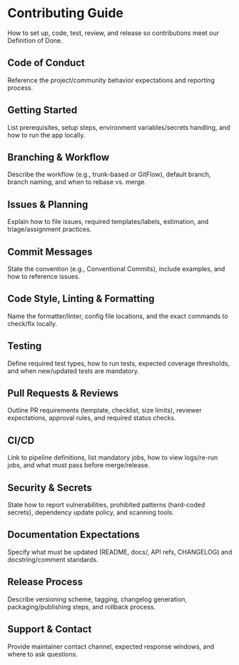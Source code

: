 # Contributing Guide

How to set up, code, test, review, and release so contributions meet our Definition of Done.

## Code of Conduct

Reference the project/community behavior expectations and reporting process.

## Getting Started

List prerequisites, setup steps, environment variables/secrets handling, and how to run the app locally.

## Branching & Workflow

Describe the workflow (e.g., trunk-based or GitFlow), default branch, branch naming, and when to rebase vs. merge.

## Issues & Planning

Explain how to file issues, required templates/labels, estimation, and triage/assignment practices.

## Commit Messages

State the convention (e.g., Conventional Commits), include examples, and how to reference issues.

## Code Style, Linting & Formatting

Name the formatter/linter, config file locations, and the exact commands to check/fix locally.

## Testing

Define required test types, how to run tests, expected coverage thresholds, and when new/updated tests are mandatory.

## Pull Requests & Reviews

Outline PR requirements (template, checklist, size limits), reviewer expectations, approval rules, and required status checks.

## CI/CD

Link to pipeline definitions, list mandatory jobs, how to view logs/re-run jobs, and what must pass before merge/release.

## Security & Secrets

State how to report vulnerabilities, prohibited patterns (hard-coded secrets), dependency update policy, and scanning tools.

## Documentation Expectations

Specify what must be updated (README, docs/, API refs, CHANGELOG) and docstring/comment standards.

## Release Process

Describe versioning scheme, tagging, changelog generation, packaging/publishing steps, and rollback process.

## Support & Contact

Provide maintainer contact channel, expected response windows, and where to ask questions.

